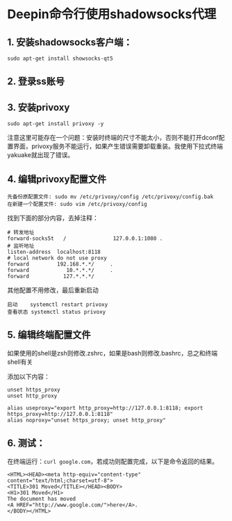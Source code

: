 # Deepin命令行使用shadowsocks代理

## 1. 安装shadowsocks客户端：

`sudo apt-get install showsocks-qt5`

## 2. 登录ss账号

## 3. 安装privoxy

`sudo apt-get install privoxy -y`

注意这里可能存在一个问题：安装时终端的尺寸不能太小，否则不能打开dconf配置界面，privoxy服务不能运行，如果产生错误需要卸载重装。我使用下拉式终端yakuake就出现了错误。

## 4. 编辑privoxy配置文件

```
先备份原配置文件: sudo mv /etc/privoxy/config /etc/privoxy/config.bak
在新建一个配置文件: sudo vim /etc/privoxy/config
```
找到下面的部分内容，去掉注释：

```
# 转发地址
forward-socks5t   /               127.0.0.1:1080 .
# 监听地址
listen-address  localhost:8118
# local network do not use proxy
forward         192.168.*.*/     .
forward            10.*.*.*/     .
forward           127.*.*.*/   
```
其他配置不用修改，最后重新启动
```
启动    systemctl restart privoxy 
查看状态 systemctl status privoxy
```
## 5. 编辑终端配置文件

如果使用的shell是zsh则修改.zshrc，如果是bash则修改.bashrc，总之和终端shell有关

添加以下内容：

```
unset https_proxy
unset http_proxy

alias useproxy="export http_proxy=http://127.0.0.1:8118; export https_proxy=http://127.0.0.1:8118"
alias noproxy="unset https_proxy; unset http_proxy"
```

## 6. 测试：

在终端运行：`curl google.com`，若成功则配置完成，以下是命令返回的结果。

```
<HTML><HEAD><meta http-equiv="content-type" content="text/html;charset=utf-8">
<TITLE>301 Moved</TITLE></HEAD><BODY>
<H1>301 Moved</H1>
The document has moved
<A HREF="http://www.google.com/">here</A>.
</BODY></HTML>

```

